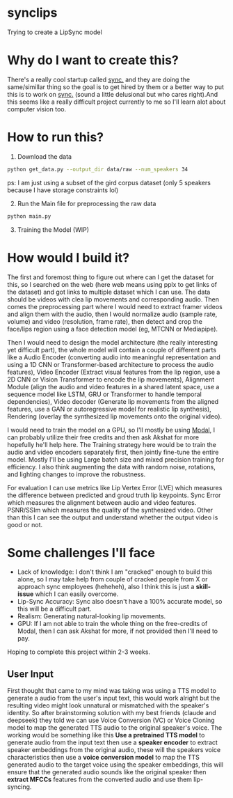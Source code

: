 # synclips
Trying to create a LipSync model

# Why do I want to create this?

There's a really cool startup called [sync.](https://sync.so/) and they are doing the same/simillar thing so the goal is to get hired by them or a better way to put this is to work on [sync.](https://sync.so) (sound a little delusional but who cares right).And this seems like a really difficult project currently to me so I'll learn alot about computer vision too.

# How to run this?
1. Download the data
```bash
python get_data.py --output_dir data/raw --num_speakers 34
```
ps: I am just using a subset of the gird corpus dataset (only 5 speakers because I have storage constraints lol)

2. Run the Main file for preprocessing the raw data
```bash
python main.py
```
3. Training the Model (WIP)

# How would I build it?

The first and foremost thing to figure out where can I get the dataset for this, so I searched on the web (here web means using pplx to get links of the dataset) and got links to multiple dataset which I can use. The data should be videos with clea lip movements and corresponding audio. Then comes the preprocessing part where I would need to extract framer videos and align them with the audio, then I would normalize audio (sample rate, volume) and video (resolution, frame rate), then detect and crop the face/lips region using a face detection model (eg, MTCNN or Mediapipe).

Then I would need to design the model architecture (the really interesting yet difficult part), the whole model will contain a couple of different parts like a Audio Encoder (converting audio into meaningful representation and using a 1D CNN or Transformer-based architecture to process the audio features), Video Encoder (Extract visual features from the lip region, use a 2D CNN or Vision Transformer to encode the lip movements), Alignment Module (align the audio and video features in a shared latent space, use a sequence model like LSTM, GRU or Transformer to handle temporal dependencies), Video decoder (Generate lip movements from the aligned features, use a GAN or autoregressive model for realistic lip synthesis), Rendering (overlay the synthesized lip movements onto the original video).

I would need to train the model on a GPU, so I'll mostly be using [Modal](https://modal.com/), I can probably utilize their free credits and then ask Akshat for more hopefully he'll help here. The Training strategy here would be to train the audio and video encoders separately first, then jointly fine-tune the entire model. Mostly I'll be using Large batch size and mixed precision training for efficiency. I also think augmenting the data with random noise, rotations, and lighting changes to improve the robustness.

For evaluation I can use metrics like Lip Vertex Error (LVE) which measures the difference between predicted and groud truth lip keypoints. Sync Error which measures the alignment between audio and video features. PSNR/SSIm which measures the quality of the synthesized video. Other than this I can see the output and understand whether the output video is good or not.

# Some challenges I'll face

- Lack of knowledge: I don't think I am "cracked" enough to build this alone, so I may take help from couple of cracked people from X or approach sync employees (heheheh), also I think this is just a **skill-issue** which I can easily overcome.
- Lip-Sync Accuracy: Sync also doesn't have a 100% accurate model, so this will be a difficult part.
- Realism: Generating natural-looking lip movements.
- GPU: If I am not able to train the whole thing on the free-credits of Modal, then I can ask Akshat for more, if not provided then I'll need to pay.

Hoping to complete this project within 2-3 weeks.

## User Input

First thought that came to my mind was taking was using a TTS model to generate a audio from the user's input text, this would work alright but the resulting video might look unnatural or mismatched with the speaker's identity. So after brainstorming solution with my best friends (claude and deepseek) they told we can use Voice Conversion (VC) or Voice Cloning model to map the generated TTS audio to the original speaker's voice. The working would be something like this **Use a pretrained TTS model** to generate audio from the input text then use a **speaker encoder** to extract speaker embeddings from the original audio, these will the speakers voice characteristics then use a **voice conversion model** to map the TTS generated audio to the target voice using the speaker embeddings, this will ensure that the generated audio sounds like the original speaker then **extract MFCCs** features from the converted audio and use them lip-syncing.